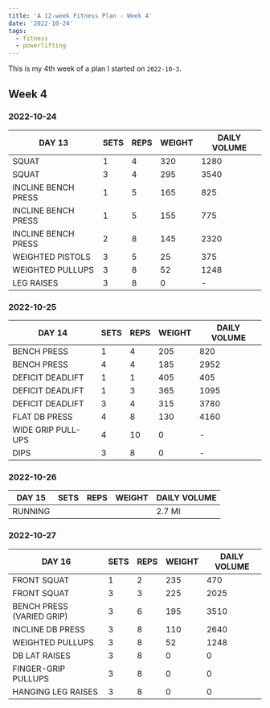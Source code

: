 ```yaml
---
title: 'A 12-week Fitness Plan - Week 4'
date: '2022-10-24'
tags:
  - fitness
  - powerlifting
---
```


This is my 4th week of a plan I started on `2022-10-3`.

## Week 4

### 2022-10-24

| DAY 13              | SETS | REPS | WEIGHT | DAILY VOLUME |
| ------------------- | ---- | ---- | ------ | ------------ |
| SQUAT               | 1    | 4    | 320    | 1280         |
| SQUAT               | 3    | 4    | 295    | 3540         |
| INCLINE BENCH PRESS | 1    | 5    | 165    | 825          |
| INCLINE BENCH PRESS | 1    | 5    | 155    | 775          |
| INCLINE BENCH PRESS | 2    | 8    | 145    | 2320         |
| WEIGHTED PISTOLS    | 3    | 5    | 25     | 375          |
| WEIGHTED PULLUPS    | 3    | 8    | 52     | 1248         |
| LEG RAISES          | 3    | 8    | 0      | -            |

### 2022-10-25

| DAY 14             | SETS | REPS | WEIGHT | DAILY VOLUME |
| ------------------ | ---- | ---- | ------ | ------------ |
| BENCH PRESS        | 1    | 4    | 205    | 820          |
| BENCH PRESS        | 4    | 4    | 185    | 2952         |
| DEFICIT DEADLIFT   | 1    | 1    | 405    | 405          |
| DEFICIT DEADLIFT   | 1    | 3    | 365    | 1095         |
| DEFICIT DEADLIFT   | 3    | 4    | 315    | 3780         |
| FLAT DB PRESS      | 4    | 8    | 130    | 4160         |
| WIDE GRIP PULL-UPS | 4    | 10   | 0      | -            |
| DIPS               | 3    | 8    | 0      | -            |

### 2022-10-26

| DAY 15  | SETS | REPS | WEIGHT | DAILY VOLUME |
| ------- | ---- | ---- | ------ | ------------ |
| RUNNING |      |      |        | 2.7 MI       |

### 2022-10-27

| DAY 16                    | SETS | REPS | WEIGHT | DAILY VOLUME |
| ------------------------- | ---- | ---- | ------ | ------------ |
| FRONT SQUAT               | 1    | 2    | 235    | 470          |
| FRONT SQUAT               | 3    | 3    | 225    | 2025         |
| BENCH PRESS (VARIED GRIP) | 3    | 6    | 195    | 3510         |
| INCLINE DB PRESS          | 3    | 8    | 110    | 2640         |
| WEIGHTED PULLUPS          | 3    | 8    | 52     | 1248         |
| DB LAT RAISES             | 3    | 8    | 0      | 0            |
| FINGER-GRIP PULLUPS       | 3    | 8    | 0      | 0            |
| HANGING LEG RAISES        | 3    | 8    | 0      | 0            |
